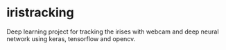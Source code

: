 # iristracking
Deep learning project for tracking the irises with webcam and deep neural network using keras, tensorflow and opencv.
